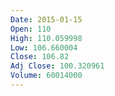```yaml
---
Date: 2015-01-15
Open: 110
High: 110.059998
Low: 106.660004
Close: 106.82
Adj Close: 100.320961
Volume: 60014000
---
```


